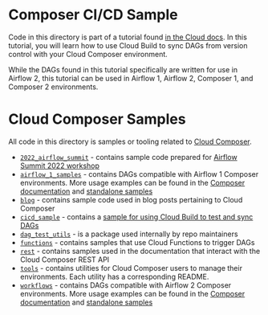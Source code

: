 # Composer CI/CD Sample

Code in this directory is part of a tutorial found [in the Cloud docs](https://cloud.google.com/composer/docs/dag-cicd-integration-guide). In this tutorial, you will learn how to use Cloud Build to sync DAGs from version control with your Cloud Composer environment.

While the DAGs found in this tutorial specifically are written for use in Airflow 2, this tutorial can be used in Airflow 1, Airflow 2, Composer 1, and Composer 2 environments.

# Cloud Composer Samples

All code in this directory is samples or tooling related to [Cloud Composer](https://cloud.google.com/composer). 

* [`2022_airflow_summit`](/composer/2022_airflow_summit) - contains sample code prepared for [Airflow Summit 2022 workshop](https://airflowsummit.org/sessions/2022/cloud-composer-workshop/)
* [`airflow_1_samples`](/composer/airflow_1_samples) - contains DAGs compatible with Airflow 1 Composer environments. More usage examples can be found in the [Composer documentation](https://cloud.google.com/composer/docs) and [standalone samples](https://cloud.google.com/composer/docs/samples)
* [`blog`](/composer/blog) - contains sample code used in blog posts pertaining to Cloud Composer
* [`cicd_sample`](/composer/cicd_sample) - contains a [sample for using Cloud Build to test and sync DAGs](https://cloud.google.com/composer/docs/dag-cicd-integration-guide)
* [`dag_test_utils`](/composer/dag_test_utils) - is a package used internally by repo maintainers
* [`functions`](/composer/functions) - contains samples that use Cloud Functions to trigger DAGs
* [`rest`](/composer/rest) - contains samples used in the documentation that interact with the Cloud Composer REST API
* [`tools`](/composer/tools) - contains utilities for Cloud Composer users to manage their environments. Each utility has a corresponding README.
* [`workflows`](/composer/workflows) - contains DAGs compatible with Airflow 2 Composer environments. More usage examples can be found in the [Composer documentation](https://cloud.google.com/composer/docs) and [standalone samples](https://cloud.google.com/composer/docs/samples)
